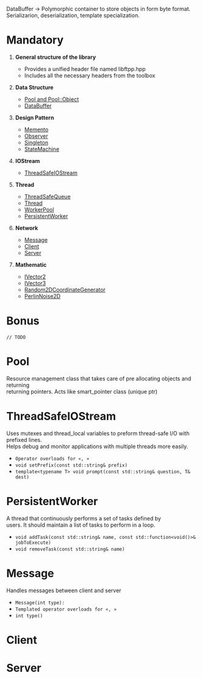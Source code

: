 
DataBuffer -> Polymorphic container to store objects in form byte format. Serializarion, deserialization, template specialization.

# Mandatory
1. **General structure of the library**
    - Provides a unified header file named libftpp.hpp
    - Includes all the necessary headers from the toolbox

2. **Data Structure**
    - [Pool and Pool::Object](#Pool)
    - [DataBuffer]()

3. **Design Pattern**
    - [Memento]()
    - [Observer]()
    - [Singleton]()
    - [StateMachine]()

4. **IOStream**
    - [ThreadSafeIOStream]()

5. **Thread**
    - [ThreadSafeQueue]()
    - [Thread]()
    - [WorkerPool]()
    - [PersistentWorker](#PersistentWorker)

6. **Network**
    - [Message]()
    - [Client]()
    - [Server]()

7. **Mathematic**
    - [IVector2]()
    - [IVector3]()
    - [Random2DCoordinateGenerator]()
    - [PerlinNoise2D]()

# Bonus
` // TODO `

# Pool
Resource management class that takes care of pre allocating objects and returning  
returning pointers. Acts like smart_pointer class (unique ptr)

# ThreadSafeIOStream
Uses mutexes and thread_local variables to preform thread-safe I/O with prefixed lines.  
Helps debug and monitor applications with multiple threads more easily.

- `Operator overloads for «, »`
- `void setPrefix(const std::string& prefix)`
- `template<typename T> void prompt(const std::string& question, T& dest)`

# PersistentWorker
A thread that continuously performs a set of tasks defined by  
users. It should maintain a list of tasks to perform in a loop.

- `void addTask(const std::string& name, const std::function<void()>& jobToExecute)`
- `void removeTask(const std::string& name)`

# Message
Handles messages between client and server
- `Message(int type):`
- `Templated operator overloads for «, »`
- `int type()`

# Client
# Server
